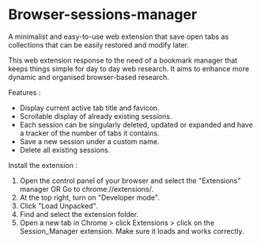 # Browser-sessions-manager
A minimalist and easy-to-use web extension that save open tabs as collections that can be easily restored and modify later.

This web extension response to the need of a bookmark manager that keeps things simple for day to day web research.
It aims to enhance more dynamic and organised browser-based research.



Features : 
- Display current active tab title and favicon.
- Scrollable display of already existing sessions.
- Each session can be singularly deleted, updated or expanded and have a tracker of the number of tabs it contains.
- Save a new session under a custom name.
- Delete all existing sessions.

Install the extension :
1. Open the control panel of your browser and select the "Extensions" manager OR Go to chrome://extensions/.
2. At the top right, turn on "Developer mode".
4. Click "Load Unpacked".
5. Find and select the extension folder.
6. Open a new tab in Chrome > click Extensions > click on the Session_Manager extension. Make sure it loads and works correctly.
